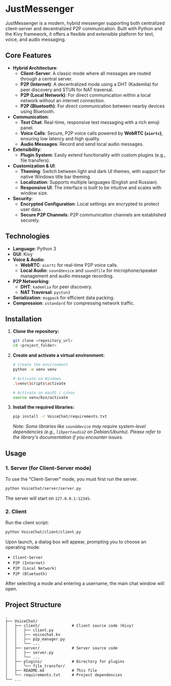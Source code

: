 # JustMessenger

JustMessenger is a modern, hybrid messenger supporting both centralized client-server and decentralized P2P communication. Built with Python and the Kivy framework, it offers a flexible and extensible platform for text, voice, and audio messaging.

## Core Features

-   **Hybrid Architecture**:
    -   **Client-Server**: A classic mode where all messages are routed through a central server.
    -   **P2P (Internet)**: A decentralized mode using a DHT (Kademlia) for peer discovery and STUN for NAT traversal.
    -   **P2P (Local Network)**: For direct communication within a local network without an internet connection.
    -   **P2P (Bluetooth)**: For direct communication between nearby devices using Bluetooth.
-   **Communication**:
    -   **Text Chat**: Real-time, responsive text messaging with a rich emoji panel.
    -   **Voice Calls**: Secure, P2P voice calls powered by **WebRTC (`aiortc`)**, ensuring low latency and high quality.
    -   **Audio Messages**: Record and send local audio messages.
-   **Extensibility**:
    -   **Plugin System**: Easily extend functionality with custom plugins (e.g., file transfers).
-   **Customization & UI**:
    -   **Theming**: Switch between light and dark UI themes, with support for native Windows title bar theming.
    -   **Localization**: Supports multiple languages (English and Russian).
    -   **Responsive UI**: The interface is built to be intuitive and scales with window size.
-   **Security**:
    -   **Encrypted Configuration**: Local settings are encrypted to protect user data.
    -   **Secure P2P Channels**: P2P communication channels are established securely.

## Technologies

-   **Language**: Python 3
-   **GUI**: Kivy
-   **Voice & Audio**:
    -   **WebRTC**: `aiortc` for real-time P2P voice calls.
    -   **Local Audio**: `sounddevice` and `soundfile` for microphone/speaker management and audio message recording.
-   **P2P Networking**:
    -   **DHT**: `kademlia` for peer discovery.
    -   **NAT Traversal**: `pystun3`
-   **Serialization**: `msgpack` for efficient data packing.
-   **Compression**: `zstandard` for compressing network traffic.

## Installation

1.  **Clone the repository:**
    ```bash
    git clone <repository_url>
    cd <project_folder>
    ```

2.  **Create and activate a virtual environment:**
    ```bash
    # Create the environment
    python -m venv venv

    # Activate on Windows
    .\venv\Scripts\activate

    # Activate on macOS / Linux
    source venv/bin/activate
    ```

3.  **Install the required libraries:**
    ```bash
    pip install -r VoiceChat/requirements.txt
    ```
    *Note: Some libraries like `sounddevice` may require system-level dependencies (e.g., `libportaudio2` on Debian/Ubuntu). Please refer to the library's documentation if you encounter issues.*

## Usage

### 1. Server (for Client-Server mode)

To use the "Client-Server" mode, you must first run the server.
```bash
python VoiceChat/server/server.py
```
The server will start on `127.0.0.1:12345`.

### 2. Client

Run the client script:
```bash
python VoiceChat/client/client.py
```
Upon launch, a dialog box will appear, prompting you to choose an operating mode:
-   `Client-Server`
-   `P2P (Internet)`
-   `P2P (Local Network)`
-   `P2P (Bluetooth)`

After selecting a mode and entering a username, the main chat window will open.

## Project Structure

```
.
├── VoiceChat/
│   ├── client/              # Client source code (Kivy)
│   │   ├── client.py
│   │   ├── voicechat.kv
│   │   ├── p2p_manager.py
│   │   └── ...
│   ├── server/              # Server source code
│   │   ├── server.py
│   │   └── ...
│   ├── plugins/             # Directory for plugins
│   │   └── file_transfer/
│   ├── README.md            # This file
│   └── requirements.txt     # Project dependencies
└── ...
